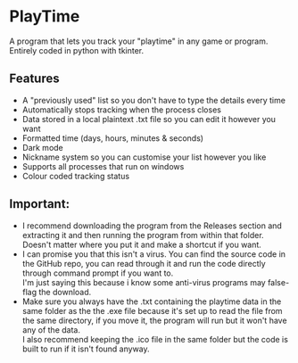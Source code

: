 # PlayTime
A program that lets you track your "playtime" in any game or program. <br>
Entirely coded in python with tkinter.

## Features
- A "previously used" list so you don't have to type the details every time
- Automatically stops tracking when the process closes
- Data stored in a local plaintext .txt file so you can edit it however you want
- Formatted time (days, hours, minutes & seconds)
- Dark mode
- Nickname system so you can customise your list however you like
- Supports all processes that run on windows
- Colour coded tracking status 

## Important:
- I recommend downloading the program from the Releases section and extracting it and then running the program from within that folder. Doesn't matter where you put it and make a shortcut if you want.
- I can promise you that this isn't a virus. You can find the source code in the GitHub repo, you can read through it and run the code directly through command prompt if you want to. <br>
I'm just saying this because i know some anti-virus programs may false-flag the download.
- Make sure you always have the .txt containing the playtime data in the same folder as the the .exe file because it's set up to read the file from the same directory, if you move it, the program will run but it won't have any of the data.<br>
I also recommend keeping the .ico file in the same folder but the code is built to run if it isn't found anyway.